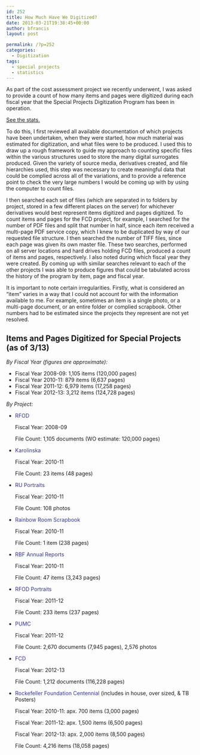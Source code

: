 ```yaml
---
id: 252
title: How Much Have We Digitized?
date: 2013-03-21T19:38:45+00:00
author: bfrancis
layout: post

permalink: /?p=252
categories:
  - Digitization
tags:
  - special projects
  - statistics
---
```

As part of the cost assessment project we recently underwent, I was asked to provide a count of how many items and pages were digitized during each fiscal year that the Special Projects Digitization Program has been in operation.

[See the stats.](#stats)

To do this, I first reviewed all available documentation of which projects have been undertaken, when they were started, how much material was estimated for digitization, and what files were to be produced. I used this to draw up a rough framework to guide my approach to counting specific files within the various structures used to store the many digital surrogates produced. Given the variety of source media, derivatives created, and file hierarchies used, this step was necessary to create meaningful data that could be complied across all of the variations, and to provide a reference point to check the very large numbers I would be coming up with by using the computer to count files.<!--more-->

I then searched each set of files (which are separated in to folders by project, stored in a few different places on the server) for whichever derivatives would best represent items digitized and pages digitized. To count items and pages for the FCD project, for example, I searched for the number of PDF files and split that number in half, since each item received a multi-page PDF service copy, which I knew to be duplicated by way of our requested file structure. I then searched the number of TIFF files, since each page was given its own master file. These two searches, performed on all server locations and hard drives holding FCD files, produced a count of items and pages, respectively. I also noted during which fiscal year they were created. By coming up with similar searches relevant to each of the other projects I was able to produce figures that could be tabulated across the history of the program by item, page and fiscal year.

It is important to note certain irregularities. Firstly, what is considered an “item” varies in a way that I could not account for with the information available to me. For example, sometimes an item is a single photo, or a multi-page document, or an entire folder or complied scrapbook. Other numbers had to be estimated since the projects they represent are not yet resolved.
  
<a name="stats"></a>

<h2 style="text-align: left;">
  <strong>Items and Pages Digitized for Special Projects (as of 3/13)</strong>
</h2>

_By Fiscal Year (figures are approximate):_

  * Fiscal Year 2008-09: 1,105 items (120,000 pages)
  * Fiscal Year 2010-11: 879 items (6,637 pages)
  * Fiscal Year 2011-12: 6,979 items (17,258 pages)
  * Fiscal Year 2012-13: 3,212 items (124,728 pages)

_By Project:_

  * <span style="color: #333399;">RFOD</span>
  
    Fiscal Year: 2008-09
  
    File Count: 1,105 documents (WO estimate: 120,000 pages)
  * <span style="color: #333399;">Karolinska</span>
  
    Fiscal Year: 2010-11
  
    File Count: 23 items (48 pages)
  * <span style="color: #333399;">RU Portraits</span>
  
    Fiscal Year: 2010-11
  
    File Count: 108 photos
  * <span style="color: #333399;">Rainbow Room Scrapbook</span>
  
    Fiscal Year: 2010-11
  
    File Count: 1 item (238 pages)
  * <span style="color: #333399;">RBF Annual Reports</span>
  
    Fiscal Year: 2010-11
  
    File Count: 47 items (3,243 pages)
  * <span style="color: #333399;">RFOD Portraits</span>
  
    Fiscal Year: 2011-12
  
    File Count: 233 items (237 pages)
  * <span style="color: #333399;">PUMC</span>
  
    Fiscal Year: 2011-12
  
    File Count: 2,670 documents (7,945 pages), 2,576 photos
  * <span style="color: #333399;">FCD</span>
  
    Fiscal Year: 2012-13
  
    File Count: 1,212 documents (116,228 pages)
  * <span style="color: #333399;">Rockefeller Foundation Centennial</span> (includes in house, over sized, & TB Posters)
  
    Fiscal Year: 2010-11: apx. 700 items (3,000 pages)
  
    Fiscal Year: 2011-12: apx. 1,500 items (6,500 pages)
  
    Fiscal Year: 2012-13: apx. 2,000 items (8,500 pages)
  
    File Count: 4,216 items (18,058 pages)